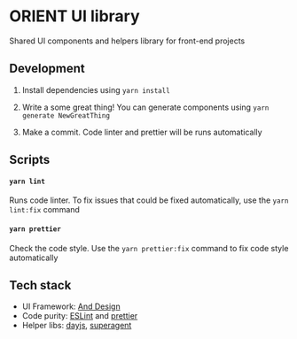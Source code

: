 # ORIENT UI library

Shared UI components and helpers library for front-end projects

## Development

1. Install dependencies using `yarn install`

1. Write a some great thing! You can generate components using `yarn generate NewGreatThing`

1. Make a commit. Code linter and prettier will be runs automatically

## Scripts

#### `yarn lint`

Runs code linter. To fix issues that could be fixed automatically, use the `yarn lint:fix` command

#### `yarn prettier`

Check the code style. Use the `yarn prettier:fix` command to fix code style automatically

## Tech stack

- UI Framework: [And Design](https://ant.design)
- Code purity: [ESLint](https://eslint.org/) and [prettier](https://prettier.io/)
- Helper libs: [dayjs](https://day.js.org/), [superagent](https://github.com/visionmedia/superagent)
